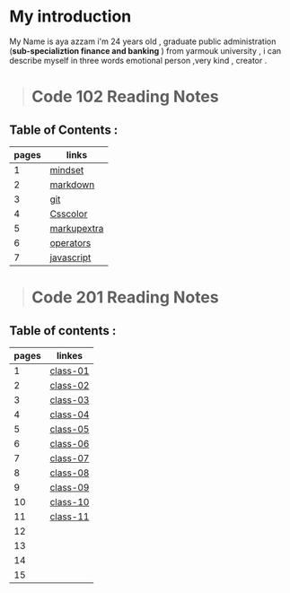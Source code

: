 # My introduction
 My Name is aya azzam i'm 24 years old , graduate public administration (**sub-specializtion finance and banking** ) from yarmouk university , i can describe myself in three words emotional person ,very kind , creator .


> # Code 102 Reading Notes
## Table of Contents :

| pages   | links                                                                                  |
| ------- | ----------------------------------------------------                                   |
| 1       |[mindset](https://ayaazzam24.github.io/reading-notes/mindset1)                          |
| 2       |[markdown](https://ayaazzam24.github.io/reading-notes/read02a)                          |
| 3       |[git](https://ayaazzam24.github.io/reading-notes/read02b)                               |
| 4       |[Csscolor](https://ayaazzam24.github.io/reading-notes/Css%20color)                      |
| 5       |[markupextra](https://ayaazzam24.github.io/reading-notes/markupextra)                   |
| 6       |[operators](https://ayaazzam24.github.io/reading-notes/operators%20and%20logical)       |
| 7       |[javascript](https://ayaazzam24.github.io/reading-notes/programming%20with%20javascript)|

> # Code 201 Reading Notes
## Table of contents :

|pages        | linkes                                                          |
| ----------- |---------------------------------------------                    |  
|  1          | [class-01](https://ayaazzam24.github.io/reading-notes/class-01) | 
|  2          | [class-02](https://ayaazzam24.github.io/reading-notes/class-02) |        
|  3          | [class-03](https://ayaazzam24.github.io/reading-notes/class-03) |   
|  4          | [class-04](https://ayaazzam24.github.io/reading-notes/class-04) |    
|  5          | [class-05](https://ayaazzam24.github.io/reading-notes/class-05) |
|  6          | [class-06](https://ayaazzam24.github.io/reading-notes/class-06) | 
|  7          | [class-07](https://ayaazzam24.github.io/reading-notes/class-07) |
|  8          | [class-08](https://ayaazzam24.github.io/reading-notes/class-08) |
|  9          | [class-09](https://ayaazzam24.github.io/reading-notes/class-09) | 
|  10         | [class-10](https://ayaazzam24.github.io/reading-notes/class-10) |
|  11         | [class-11](https://ayaazzam24.github.io/reading-notes/class-11) |
|  12         |                                                                 |
|  13         |                                                                 |
|  14         |                                                                 |
|  15         |                                                                 |

